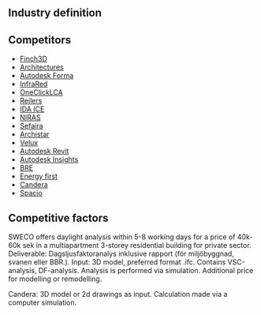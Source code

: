 ## Industry definition

## Competitors

- [Finch3D]()
- [Architectures](https://architechtures.com/en)
- [Autodesk Forma](https://www.autodesk.com/products/forma/overview?term=1-YEAR&tab=subscription)
- [InfraRed](https://infrared.city/)
- [OneClickLCA](https://oneclicklca.com/)
- [Rejlers](https://oneclicklca.com/)
- [IDA ICE](https://www.equa.se/en/ida-ice)
- [NIRAS](https://www.niras.se/)
- [Sefaira](https://www.sketchup.com/en/products/sefaira)
- [Archistar](https://www.archistar.ai/for-architects/)
- [Velux](https://commercial.velux.com/inspiration/daylight-visualizer)
- [Autodesk Revit](https://www.youtube.com/watch?v=is95e8Zxoag)
- [Autodesk Insights](https://www.autodesk.com/products/insight/overview)
- [BRE](https://bregroup.com/contact/)
- [Energy first](https://energyfirst.se/dagsljusberakning/)
- [Candera](candera.se)
- [Spacio](https://spacio.ai/)

## Competitive factors

SWECO offers daylight analysis within 5-8 working days for a price of 40k-60k sek in a multiapartment 3-storey residential building for private sector. Deliverable: Dagsljusfaktoranalys inklusive rapport (för miljöbyggnad, svanen eller BBR.). Input: 3D model, preferred format .ifc.
Contains VSC-analysis, DF-analysis. Analysis is performed via simulation. Additional price for modelling or remodelling.

Candera: 3D model or 2d drawings as input. Calculation made via a computer simulation.
